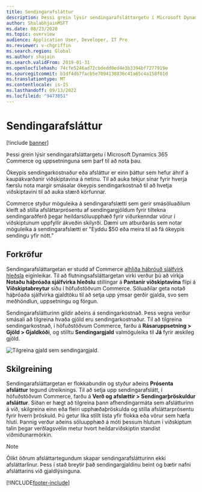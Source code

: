 ```yaml
---
title: Sendingarafsláttur
description: Þessi grein lýsir sendingarafsláttargetu í Microsoft Dynamics 365 Commerce og uppsetninguna sem þarf til að nota þau.
author: ShalabhjainMSFT
ms.date: 08/23/2020
ms.topic: overview
audience: Application User, Developer, IT Pro
ms.reviewer: v-chgriffin
ms.search.region: Global
ms.author: shajain
ms.search.validFrom: 2019-01-31
ms.openlocfilehash: 74cfe5246ad72cbdedd0ed4e3b3394bf7277919e
ms.sourcegitcommit: b1df4db7facb5e7094138836c41a65c4a158f01d
ms.translationtype: MT
ms.contentlocale: is-IS
ms.lasthandoff: 09/13/2022
ms.locfileid: "9473851"
---
```

# <a name="shipping-discount"></a>Sendingarafsláttur

[!include [banner](includes/banner.md)]

Þessi grein lýsir sendingarafsláttargetu í Microsoft Dynamics 365 Commerce og uppsetninguna sem þarf til að nota þau.

Ókeypis sendingarkostnaður eða afsláttur er einn þáttur sem hefur áhrif á kaupákvarðanir viðskiptavina á netinu. Til að auka tekjur sínar fyrir hverja færslu nota margir smásalar ókeypis sendingarkostnað til að hvetja viðskiptavini til að auka stærð körfunnar.

Commerce styður möguleika á sendingarafslætti sem gerir smásöluaðilum kleift að stilla afsláttarprósentu af sendingargjöldum fyrir tiltekna sendingaraðferð þegar heildarsöluupphæð fyrir viðurkenndar vörur í viðskiptunum uppfyllir ákveðin skilyrði. Dæmi um atburðarás sem notar möguleika á sendingarafslætti er "Eyddu $50 eða meira til að fá ókeypis sendingu yfir nótt."

## <a name="prerequisites"></a>Forkröfur

Sendingarafsláttargetan er studd af Commerce [alhliða háþróuð sjálfvirk hleðsla](/dynamics365/unified-operations/retail/omni-auto-charges) eiginleikar. Til að flutningsafsláttargetan virki verður þú að virkja **Notaðu háþróaða sjálfvirka hleðslu** stillingar á **Pantanir viðskiptavina** flipi á **Viðskiptabreytur** síðu í höfuðstöðvum Commerce. Söluaðilar geta notað háþróaða sjálfvirka gjaldtöku til að setja upp ýmsar gerðir gjalda, svo sem meðhöndlun, uppsetningu og förgun.

Sendingarafslátturinn gildir aðeins á sendingarkostnað. Þess vegna verður smásali að tilgreina hvaða gjöld eru sendingarkostnaður. Til að tilgreina sendingarkostnað, í höfuðstöðvum Commerce, farðu á **Rásaruppsetning \> Gjöld \> Gjaldkóði**, og stilltu **Sendingargjald** valmöguleika til **Já** fyrir æskileg gjöld.

![Tilgreina gjald sem sendingargjald.](./media/Specify_shipping_charge.png)

## <a name="configuration"></a>Skilgreining

Sendingarafsláttargetan er flokkabundin og styður aðeins **Prósenta afsláttur** tegund útreiknings. Til að setja upp sendingarafslátt, í höfuðstöðvum Commerce, farðu á **Verð og afslættir \> Sendingarþröskuldur afsláttur**. Síðan er hægt að tilgreina þann afhendingarmáta sem afslátturinn á við, skilgreina einn eða fleiri upphæðaþröskulda og stilla afsláttarprósentu fyrir hvern þröskuld. Þú getur líka stillt lista yfir flokka eða vörur sem hæfa hluti. Þannig verður aðeins söluupphæð á móti þessum hlutum í viðskiptum talin þegar verðlagsvélin metur hvort heildarviðskiptin standist viðmiðunarmörkin.

> [!NOTE]
> Ólíkt öðrum afsláttartegundum skapar sendingarafslátturinn ekki afsláttarlínur. Þess í stað breytir það sendingargjaldinu beint og bætir nafni afsláttarins við gjaldlýsinguna.

[!INCLUDE[footer-include](../includes/footer-banner.md)]
